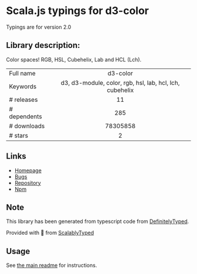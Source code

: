 
# Scala.js typings for d3-color

Typings are for version 2.0

## Library description:
Color spaces! RGB, HSL, Cubehelix, Lab and HCL (Lch).

|                    |                 |
| ------------------ | :-------------: |
| Full name          | d3-color |
| Keywords           | d3, d3-module, color, rgb, hsl, lab, hcl, lch, cubehelix |
| # releases         | 11 |
| # dependents       | 285 |
| # downloads        | 78305858 |
| # stars            | 2 |

## Links
- [Homepage](https://d3js.org/d3-color/)
- [Bugs](https://github.com/d3/d3-color/issues)
- [Repository](https://github.com/d3/d3-color)
- [Npm](https://www.npmjs.com/package/d3-color)
    


## Note
This library has been generated from typescript code from [DefinitelyTyped](https://definitelytyped.org).

Provided with :purple_heart: from [ScalablyTyped](https://github.com/oyvindberg/ScalablyTyped)

## Usage
See [the main readme](../../readme.md) for instructions.


